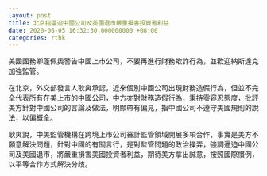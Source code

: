```yaml
---
layout: post
title: 北京指逼迫中國公司及美國退市嚴重損害投資者利益
date: 2020-06-05 16:32:30.000000000 +08:00
categories: rthk
---
```


美國國務卿蓬佩奧警告中國上市公司，不要再進行財務欺詐行為，並歡迎納斯達克加強監管。

在北京，外交部發言人耿爽承認，近來個別中國公司出現財務造假行為，但並不完全代表所有在美上市的中國公司，中方亦對財務造假行為，秉持零容忍態度，批評美方針對中國公司的言論及做法，明顯帶有偏見，指中國公司不遵守美國規則的說法，以偏概全。

耿爽說，中美監管機構在跨境上市公司審計監管領域開展多項合作，事實是美方不願意解決問題，針對中國的有關言行，是對監管問題的政治操弄，強調逼迫中國公司及美國退市，將嚴重損害美國投資者利益，期待美方拿出誠意，按照國際慣例，以平等合作方式解決分歧。
